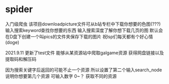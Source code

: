 # spider
入门级爬虫
该项目downloadpicture文件可从b站专栏中下载你想要的色图(???)
输入搜索keyword查找你想要的东西
输入搜索深度了解你想下载几页的图
默认会在D盘下创建一个叫pics的文件夹保存下载的图片
祝lsp们每天都有个好心情(doge)

2021.9.11
更新了test文件
能够从某资源站中爬取galgame资源
获得网盘链接以及提取码和解压码

因为搜索关键字后返回的可能不止一个资源
所以设置了第二个输入search_node 说明你想要第几个资源 可输入数字  0~？  获取不同的资源
